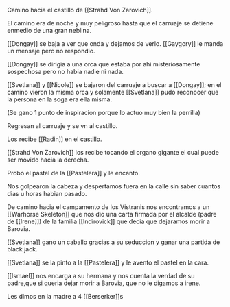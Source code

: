 Camino hacia el castillo de [[Strahd Von Zarovich]].

El camino era de noche y muy peligroso hasta que el carruaje se detiene enmedio de una gran neblina.

[[Dongay]] se baja a ver que onda y dejamos de verlo. [[Gaygory]] le manda un mensaje pero no respondio.

[[Dongay]] se dirigia a una orca que estaba por ahi misteriosamente sospechosa pero no habia nadie ni nada.

[[Svetlana]] y [[Nicole]] se bajaron del carruaje a buscar a [[Dongay]]; en el camino vieron la misma orca y solamente [[Svetlana]] pudo reconocer que la persona en la soga era ella misma.

(Se gano 1 punto de inspiracion porque lo actuo muy bien la perrilla)

Regresan al carruaje y se vn al castillo.

Los recibe [[Radin]] en el castillo.

[[Strahd Von Zarovich]] los recibe tocando el organo gigante el cual puede ser movido hacia la derecha.

Probo el pastel de la [[Pastelera]] y le encanto.

Nos golpearon la cabeza y despertamos fuera en la calle sin saber cuantos dias u horas habian pasado.

De camino hacia el campamento de los Vistranis nos encontramos a un [[Warhorse Skeleton]] que nos dio una carta firmada por el alcalde (padre de [[Irene]]) de la familia [[Indirovick]] que decia que dejaramos morir a Barovia.

[[Svetlana]] gano un caballo gracias a su seduccion y ganar una partida de black jack.

[[Svetlana]] se la pinto a la [[Pastelera]] y le avento el pastel en la cara.

[[Ismael]] nos encarga a su hermana y nos cuenta la verdad de su padre,que si queria dejar morir a Barovia, que no le digamos a irene.

Les dimos en la madre a 4 [[Berserker]]s
